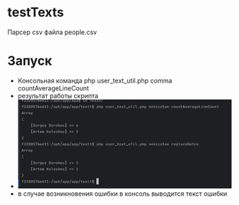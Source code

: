 # testTexts
Парсер csv файла people.csv
# Запуск
* Консольная команда php user_text_util.php comma countAverageLineCount
* результат работы скрипта
* ![Main view](screeen.jpg)
* в случае возникновения ошибки в консоль выводится текст ошибки
